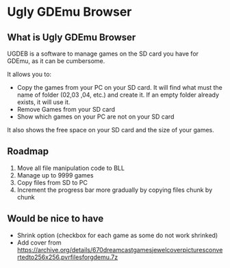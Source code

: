 # Ugly GDEmu Browser

## What is Ugly GDEmu Browser

UGDEB is a software to manage games on the SD card you have for GDEmu, as it can be cumbersome.

It allows you to:
* Copy the games from your PC on your SD card. It will find what must the name of folder (02,03 ,04, etc.) and create it. If an empty folder already exists, it will use it.
* Remove Games from your SD card
* Show which games on your PC are not on your SD card

It also shows the free space on your SD card and the size of your games.


## Roadmap

1. Move all file manipulation code to BLL
2. Manage up to 9999 games
2. Copy files from SD to PC
3. Increment the progress bar more gradually by copying files chunk by chunk


## Would be nice to have

* Shrink option (checkbox for each game as some do not work shrinked)
* Add cover from https://archive.org/details/670dreamcastgamesjewelcoverpicturesconvertedto256x256.pvrfilesforgdemu.7z